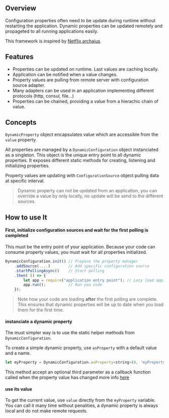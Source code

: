 ## Overview

Configuration properties often need to be update during runtime without restarting the application. Dynamic properties
 can be updated remotely and propageted to all running applications easily.

This framework is inspired by [Netflix archaius](http://github.com/netflix/archaius).


## Features

* Properties can be updated on runtime. Last values are caching locally.
* Application can be notified when a value changes.
* Property values are pulling from remote server with configuration source adapter.
* Many adapters can be used in an application implementing different protocols (http, consul, file...)
* Properties can be chained, providing a value from a hierachic chain of value.

## Concepts

`DynamicProperty` object encapsulates value which are accessible from the `value` property.

All properties are managed by a `DynamicConfiguration` object instanciated as a singleton.
This object is the unique entry point to all dynamic properties.
It exposes different static methods for creating, listening and initializing properties.

Property values are updating with `ConfigurationSource` object pulling data at specific interval.

> Dynamic property can not be updated from an application, you can override a value by only locally, no update
will be send to the different sources.

## How to use It

#### First, initialize configuration sources and wait for the first polling is completed

This must be the entry point of your application.
Because your code can consume property values, you must wait for all properties initialized.

``` js
DynamicConfiguration.init() // Prepare the property manager
    .addSource(....)        // Add specific configuration source
    .startPollingAsync()    // Start polling
    .then( () => {
        let app = require("application entry point"); // Lazy load application code
        app.run();          // Run you code
    });
```

> Note how your code are loading **after** the first polling are complete.
This ensures that dynamic properties will be up to date when you load them for the first time.

#### instanciate a dynamic property

The must simpler way is to use the static helper methods from `DynamicConfiguration`.

To create a simple dynamic property, use `asProperty` with a default value and a name.

```js
let myProperty = DynamicConfiguration.asProperty<string>(0, 'myProperty');
```

This method accept an optional third parameter as a callback function called when the property value has changed more info [here](configurations/properties)

#### use its value

To get the current value, use `value` directly from the `myProperty` variable. You can call it many time without penalities, a dynamic property is always
local and do not make remote requests.
